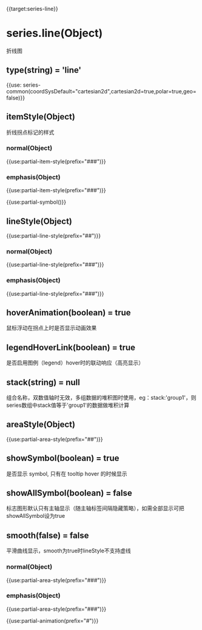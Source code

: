 {{target:series-line}}

# series.line(Object)

折线图

## type(string) = 'line'

{{use: series-common(coordSysDefault="cartesian2d",cartesian2d=true,polar=true,geo=false)}}

## itemStyle(Object)
折线拐点标记的样式

### normal(Object)
{{use:partial-item-style(prefix="###")}}
### emphasis(Object)
{{use:partial-item-style(prefix="###")}}

{{use:partial-symbol()}}

## lineStyle(Object)
{{use:partial-line-style(prefix="##")}}

### normal(Object)
{{use:partial-line-style(prefix="###")}}
### emphasis(Object)
{{use:partial-line-style(prefix="###")}}

## hoverAnimation(boolean) = true
鼠标浮动在拐点上时是否显示动画效果

## legendHoverLink(boolean) = true
是否启用图例（legend）hover时的联动响应（高亮显示）

## stack(string) = null
组合名称，双数值轴时无效，多组数据的堆积图时使用，eg：stack:'group1'，则series数组中stack值等于'group1'的数据做堆积计算

## areaStyle(Object)
{{use:partial-area-style(prefix="##")}}

## showSymbol(boolean) = true
是否显示 symbol, 只有在 tooltip hover 的时候显示

## showAllSymbol(boolean) = false
标志图形默认只有主轴显示（随主轴标签间隔隐藏策略），如需全部显示可把showAllSymbol设为true

## smooth(false) = false
平滑曲线显示，smooth为true时lineStyle不支持虚线
### normal(Object)
{{use:partial-area-style(prefix="###")}}
### emphasis(Object)
{{use:partial-area-style(prefix="###")}}

{{use:partial-animation(prefix="#")}}
